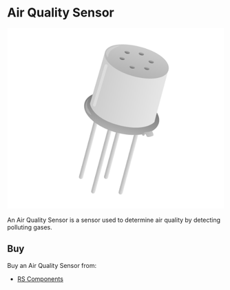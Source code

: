 # Air Quality Sensor

![Air Quality Sensor](air-quality-sensor.png)

An Air Quality Sensor is a sensor used to determine air quality by detecting polluting gases.

## Buy

Buy an Air Quality Sensor from:

- [RS Components](http://uk.rs-online.com/web/p/gas-detection/5389960)
